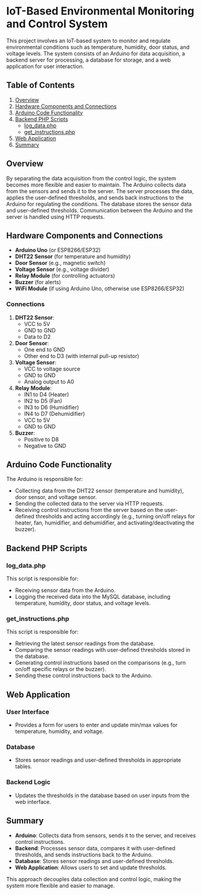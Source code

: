 # IoT-Based Environmental Monitoring and Control System

This project involves an IoT-based system to monitor and regulate environmental conditions such as temperature, humidity, door status, and voltage levels. The system consists of an Arduino for data acquisition, a backend server for processing, a database for storage, and a web application for user interaction.

## Table of Contents
1. [Overview](#overview)
2. [Hardware Components and Connections](#hardware-components-and-connections)
3. [Arduino Code Functionality](#arduino-code-functionality)
4. [Backend PHP Scripts](#backend-php-scripts)
   - [log_data.php](#log_dataphp)
   - [get_instructions.php](#get_instructionphp)
5. [Web Application](#web-application)
6. [Summary](#summary)

## Overview

By separating the data acquisition from the control logic, the system becomes more flexible and easier to maintain. The Arduino collects data from the sensors and sends it to the server. The server processes the data, applies the user-defined thresholds, and sends back instructions to the Arduino for regulating the conditions. The database stores the sensor data and user-defined thresholds. Communication between the Arduino and the server is handled using HTTP requests.

## Hardware Components and Connections

- **Arduino Uno** (or ESP8266/ESP32)
- **DHT22 Sensor** (for temperature and humidity)
- **Door Sensor** (e.g., magnetic switch)
- **Voltage Sensor** (e.g., voltage divider)
- **Relay Module** (for controlling actuators)
- **Buzzer** (for alerts)
- **WiFi Module** (if using Arduino Uno, otherwise use ESP8266/ESP32)

### Connections
1. **DHT22 Sensor**:
    - VCC to 5V
    - GND to GND
    - Data to D2
2. **Door Sensor**:
    - One end to GND
    - Other end to D3 (with internal pull-up resistor)
3. **Voltage Sensor**:
    - VCC to voltage source
    - GND to GND
    - Analog output to A0
4. **Relay Module**:
    - IN1 to D4 (Heater)
    - IN2 to D5 (Fan)
    - IN3 to D6 (Humidifier)
    - IN4 to D7 (Dehumidifier)
    - VCC to 5V
    - GND to GND
5. **Buzzer**:
    - Positive to D8
    - Negative to GND

## Arduino Code Functionality

The Arduino is responsible for:
- Collecting data from the DHT22 sensor (temperature and humidity), door sensor, and voltage sensor.
- Sending the collected data to the server via HTTP requests.
- Receiving control instructions from the server based on the user-defined thresholds and acting accordingly (e.g., turning on/off relays for heater, fan, humidifier, and dehumidifier, and activating/deactivating the buzzer).

## Backend PHP Scripts

### log_data.php

This script is responsible for:
- Receiving sensor data from the Arduino.
- Logging the received data into the MySQL database, including temperature, humidity, door status, and voltage levels.

### get_instructions.php

This script is responsible for:
- Retrieving the latest sensor readings from the database.
- Comparing the sensor readings with user-defined thresholds stored in the database.
- Generating control instructions based on the comparisons (e.g., turn on/off specific relays or the buzzer).
- Sending these control instructions back to the Arduino.

## Web Application

### User Interface
- Provides a form for users to enter and update min/max values for temperature, humidity, and voltage.

### Database
- Stores sensor readings and user-defined thresholds in appropriate tables.

### Backend Logic
- Updates the thresholds in the database based on user inputs from the web interface.

## Summary

- **Arduino**: Collects data from sensors, sends it to the server, and receives control instructions.
- **Backend**: Processes sensor data, compares it with user-defined thresholds, and sends instructions back to the Arduino.
- **Database**: Stores sensor readings and user-defined thresholds.
- **Web Application**: Allows users to set and update thresholds.

This approach decouples data collection and control logic, making the system more flexible and easier to manage.
